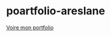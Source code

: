 ﻿# poartfolio-areslane
[Voire mon portfolio](https://areslane67.github.io/portfolio-areslane/index.html)
